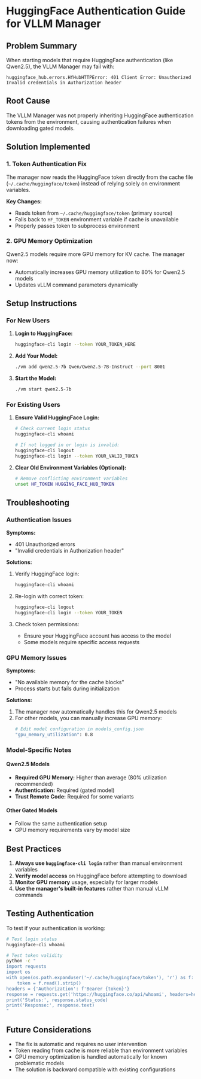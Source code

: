 # HuggingFace Authentication Guide for VLLM Manager

## Problem Summary
When starting models that require HuggingFace authentication (like Qwen2.5), the VLLM Manager may fail with:
```
huggingface_hub.errors.HfHubHTTPError: 401 Client Error: Unauthorized
Invalid credentials in Authorization header
```

## Root Cause
The VLLM Manager was not properly inheriting HuggingFace authentication tokens from the environment, causing authentication failures when downloading gated models.

## Solution Implemented

### 1. Token Authentication Fix
The manager now reads the HuggingFace token directly from the cache file (`~/.cache/huggingface/token`) instead of relying solely on environment variables.

**Key Changes:**
- Reads token from `~/.cache/huggingface/token` (primary source)
- Falls back to `HF_TOKEN` environment variable if cache is unavailable
- Properly passes token to subprocess environment

### 2. GPU Memory Optimization
Qwen2.5 models require more GPU memory for KV cache. The manager now:
- Automatically increases GPU memory utilization to 80% for Qwen2.5 models
- Updates vLLM command parameters dynamically

## Setup Instructions

### For New Users

1. **Login to HuggingFace:**
   ```bash
   huggingface-cli login --token YOUR_TOKEN_HERE
   ```

2. **Add Your Model:**
   ```bash
   ./vm add qwen2.5-7b Qwen/Qwen2.5-7B-Instruct --port 8001
   ```

3. **Start the Model:**
   ```bash
   ./vm start qwen2.5-7b
   ```

### For Existing Users

1. **Ensure Valid HuggingFace Login:**
   ```bash
   # Check current login status
   huggingface-cli whoami

   # If not logged in or login is invalid:
   huggingface-cli logout
   huggingface-cli login --token YOUR_VALID_TOKEN
   ```

2. **Clear Old Environment Variables (Optional):**
   ```bash
   # Remove conflicting environment variables
   unset HF_TOKEN HUGGING_FACE_HUB_TOKEN
   ```

## Troubleshooting

### Authentication Issues

**Symptoms:**
- 401 Unauthorized errors
- "Invalid credentials in Authorization header"

**Solutions:**
1. Verify HuggingFace login:
   ```bash
   huggingface-cli whoami
   ```

2. Re-login with correct token:
   ```bash
   huggingface-cli logout
   huggingface-cli login --token YOUR_TOKEN
   ```

3. Check token permissions:
   - Ensure your HuggingFace account has access to the model
   - Some models require specific access requests

### GPU Memory Issues

**Symptoms:**
- "No available memory for the cache blocks"
- Process starts but fails during initialization

**Solutions:**
1. The manager now automatically handles this for Qwen2.5 models
2. For other models, you can manually increase GPU memory:
   ```bash
   # Edit model configuration in models_config.json
   "gpu_memory_utilization": 0.8
   ```

### Model-Specific Notes

#### Qwen2.5 Models
- **Required GPU Memory:** Higher than average (80% utilization recommended)
- **Authentication:** Required (gated model)
- **Trust Remote Code:** Required for some variants

#### Other Gated Models
- Follow the same authentication setup
- GPU memory requirements vary by model size

## Best Practices

1. **Always use `huggingface-cli login`** rather than manual environment variables
2. **Verify model access** on HuggingFace before attempting to download
3. **Monitor GPU memory** usage, especially for larger models
4. **Use the manager's built-in features** rather than manual vLLM commands

## Testing Authentication

To test if your authentication is working:

```bash
# Test login status
huggingface-cli whoami

# Test token validity
python -c "
import requests
import os
with open(os.path.expanduser('~/.cache/huggingface/token'), 'r') as f:
    token = f.read().strip()
headers = {'Authorization': f'Bearer {token}'}
response = requests.get('https://huggingface.co/api/whoami', headers=headers)
print('Status:', response.status_code)
print('Response:', response.text)
"
```

## Future Considerations

- The fix is automatic and requires no user intervention
- Token reading from cache is more reliable than environment variables
- GPU memory optimization is handled automatically for known problematic models
- The solution is backward compatible with existing configurations
